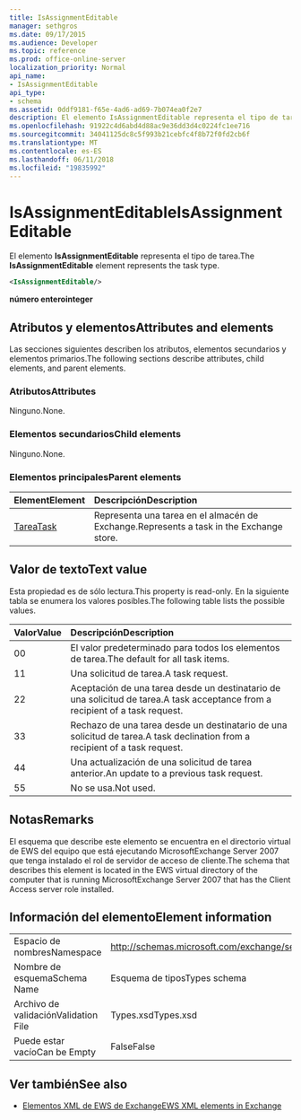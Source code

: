 ```yaml
---
title: IsAssignmentEditable
manager: sethgros
ms.date: 09/17/2015
ms.audience: Developer
ms.topic: reference
ms.prod: office-online-server
localization_priority: Normal
api_name:
- IsAssignmentEditable
api_type:
- schema
ms.assetid: 0ddf9181-f65e-4ad6-ad69-7b074ea0f2e7
description: El elemento IsAssignmentEditable representa el tipo de tarea.
ms.openlocfilehash: 91922c4d6abd4d88ac9e36dd3d4c0224fc1ee716
ms.sourcegitcommit: 34041125dc8c5f993b21cebfc4f8b72f0fd2cb6f
ms.translationtype: MT
ms.contentlocale: es-ES
ms.lasthandoff: 06/11/2018
ms.locfileid: "19835992"
---
```

# <a name="isassignmenteditable"></a><span data-ttu-id="7a8f1-103">IsAssignmentEditable</span><span class="sxs-lookup"><span data-stu-id="7a8f1-103">IsAssignmentEditable</span></span>

<span data-ttu-id="7a8f1-104">El elemento **IsAssignmentEditable** representa el tipo de tarea.</span><span class="sxs-lookup"><span data-stu-id="7a8f1-104">The **IsAssignmentEditable** element represents the task type.</span></span> 
  
```xml
<IsAssignmentEditable/>
```

 <span data-ttu-id="7a8f1-105">**número entero**</span><span class="sxs-lookup"><span data-stu-id="7a8f1-105">**integer**</span></span>
## <a name="attributes-and-elements"></a><span data-ttu-id="7a8f1-106">Atributos y elementos</span><span class="sxs-lookup"><span data-stu-id="7a8f1-106">Attributes and elements</span></span>

<span data-ttu-id="7a8f1-107">Las secciones siguientes describen los atributos, elementos secundarios y elementos primarios.</span><span class="sxs-lookup"><span data-stu-id="7a8f1-107">The following sections describe attributes, child elements, and parent elements.</span></span>
  
### <a name="attributes"></a><span data-ttu-id="7a8f1-108">Atributos</span><span class="sxs-lookup"><span data-stu-id="7a8f1-108">Attributes</span></span>

<span data-ttu-id="7a8f1-109">Ninguno.</span><span class="sxs-lookup"><span data-stu-id="7a8f1-109">None.</span></span>
  
### <a name="child-elements"></a><span data-ttu-id="7a8f1-110">Elementos secundarios</span><span class="sxs-lookup"><span data-stu-id="7a8f1-110">Child elements</span></span>

<span data-ttu-id="7a8f1-111">Ninguno.</span><span class="sxs-lookup"><span data-stu-id="7a8f1-111">None.</span></span>
  
### <a name="parent-elements"></a><span data-ttu-id="7a8f1-112">Elementos principales</span><span class="sxs-lookup"><span data-stu-id="7a8f1-112">Parent elements</span></span>

|<span data-ttu-id="7a8f1-113">**Element**</span><span class="sxs-lookup"><span data-stu-id="7a8f1-113">**Element**</span></span>|<span data-ttu-id="7a8f1-114">**Descripción**</span><span class="sxs-lookup"><span data-stu-id="7a8f1-114">**Description**</span></span>|
|:-----|:-----|
|[<span data-ttu-id="7a8f1-115">Tarea</span><span class="sxs-lookup"><span data-stu-id="7a8f1-115">Task</span></span>](task.md) <br/> |<span data-ttu-id="7a8f1-116">Representa una tarea en el almacén de Exchange.</span><span class="sxs-lookup"><span data-stu-id="7a8f1-116">Represents a task in the Exchange store.</span></span>  <br/> |
   
## <a name="text-value"></a><span data-ttu-id="7a8f1-117">Valor de texto</span><span class="sxs-lookup"><span data-stu-id="7a8f1-117">Text value</span></span>

<span data-ttu-id="7a8f1-118">Esta propiedad es de sólo lectura.</span><span class="sxs-lookup"><span data-stu-id="7a8f1-118">This property is read-only.</span></span> <span data-ttu-id="7a8f1-119">En la siguiente tabla se enumera los valores posibles.</span><span class="sxs-lookup"><span data-stu-id="7a8f1-119">The following table lists the possible values.</span></span>
  
|<span data-ttu-id="7a8f1-120">**Valor**</span><span class="sxs-lookup"><span data-stu-id="7a8f1-120">**Value**</span></span>|<span data-ttu-id="7a8f1-121">**Descripción**</span><span class="sxs-lookup"><span data-stu-id="7a8f1-121">**Description**</span></span>|
|:-----|:-----|
|<span data-ttu-id="7a8f1-122">0</span><span class="sxs-lookup"><span data-stu-id="7a8f1-122">0</span></span>  <br/> |<span data-ttu-id="7a8f1-123">El valor predeterminado para todos los elementos de tarea.</span><span class="sxs-lookup"><span data-stu-id="7a8f1-123">The default for all task items.</span></span>  <br/> |
|<span data-ttu-id="7a8f1-124">1</span><span class="sxs-lookup"><span data-stu-id="7a8f1-124">1</span></span>  <br/> |<span data-ttu-id="7a8f1-125">Una solicitud de tarea.</span><span class="sxs-lookup"><span data-stu-id="7a8f1-125">A task request.</span></span>  <br/> |
|<span data-ttu-id="7a8f1-126">2</span><span class="sxs-lookup"><span data-stu-id="7a8f1-126">2</span></span>  <br/> |<span data-ttu-id="7a8f1-127">Aceptación de una tarea desde un destinatario de una solicitud de tarea.</span><span class="sxs-lookup"><span data-stu-id="7a8f1-127">A task acceptance from a recipient of a task request.</span></span>  <br/> |
|<span data-ttu-id="7a8f1-128">3</span><span class="sxs-lookup"><span data-stu-id="7a8f1-128">3</span></span>  <br/> |<span data-ttu-id="7a8f1-129">Rechazo de una tarea desde un destinatario de una solicitud de tarea.</span><span class="sxs-lookup"><span data-stu-id="7a8f1-129">A task declination from a recipient of a task request.</span></span>  <br/> |
|<span data-ttu-id="7a8f1-130">4</span><span class="sxs-lookup"><span data-stu-id="7a8f1-130">4</span></span>  <br/> |<span data-ttu-id="7a8f1-131">Una actualización de una solicitud de tarea anterior.</span><span class="sxs-lookup"><span data-stu-id="7a8f1-131">An update to a previous task request.</span></span>  <br/> |
|<span data-ttu-id="7a8f1-132">5</span><span class="sxs-lookup"><span data-stu-id="7a8f1-132">5</span></span>  <br/> |<span data-ttu-id="7a8f1-133">No se usa.</span><span class="sxs-lookup"><span data-stu-id="7a8f1-133">Not used.</span></span>  <br/> |
   
## <a name="remarks"></a><span data-ttu-id="7a8f1-134">Notas</span><span class="sxs-lookup"><span data-stu-id="7a8f1-134">Remarks</span></span>

<span data-ttu-id="7a8f1-135">El esquema que describe este elemento se encuentra en el directorio virtual de EWS del equipo que está ejecutando MicrosoftExchange Server 2007 que tenga instalado el rol de servidor de acceso de cliente.</span><span class="sxs-lookup"><span data-stu-id="7a8f1-135">The schema that describes this element is located in the EWS virtual directory of the computer that is running MicrosoftExchange Server 2007 that has the Client Access server role installed.</span></span>
  
## <a name="element-information"></a><span data-ttu-id="7a8f1-136">Información del elemento</span><span class="sxs-lookup"><span data-stu-id="7a8f1-136">Element information</span></span>

|||
|:-----|:-----|
|<span data-ttu-id="7a8f1-137">Espacio de nombres</span><span class="sxs-lookup"><span data-stu-id="7a8f1-137">Namespace</span></span>  <br/> |http://schemas.microsoft.com/exchange/services/2006/types  <br/> |
|<span data-ttu-id="7a8f1-138">Nombre de esquema</span><span class="sxs-lookup"><span data-stu-id="7a8f1-138">Schema Name</span></span>  <br/> |<span data-ttu-id="7a8f1-139">Esquema de tipos</span><span class="sxs-lookup"><span data-stu-id="7a8f1-139">Types schema</span></span>  <br/> |
|<span data-ttu-id="7a8f1-140">Archivo de validación</span><span class="sxs-lookup"><span data-stu-id="7a8f1-140">Validation File</span></span>  <br/> |<span data-ttu-id="7a8f1-141">Types.xsd</span><span class="sxs-lookup"><span data-stu-id="7a8f1-141">Types.xsd</span></span>  <br/> |
|<span data-ttu-id="7a8f1-142">Puede estar vacío</span><span class="sxs-lookup"><span data-stu-id="7a8f1-142">Can be Empty</span></span>  <br/> |<span data-ttu-id="7a8f1-143">False</span><span class="sxs-lookup"><span data-stu-id="7a8f1-143">False</span></span>  <br/> |
   
## <a name="see-also"></a><span data-ttu-id="7a8f1-144">Ver también</span><span class="sxs-lookup"><span data-stu-id="7a8f1-144">See also</span></span>



- [<span data-ttu-id="7a8f1-145">Elementos XML de EWS de Exchange</span><span class="sxs-lookup"><span data-stu-id="7a8f1-145">EWS XML elements in Exchange</span></span>](ews-xml-elements-in-exchange.md)

